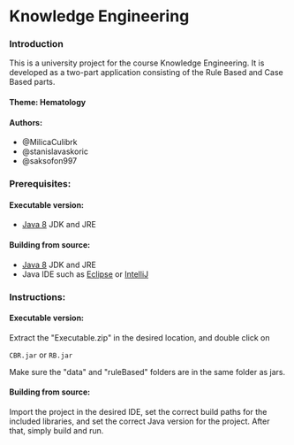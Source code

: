 # Knowledge Engineering

### Introduction
This is a university project for the course Knowledge Engineering.
It is developed as a two-part application consisting of the Rule Based and Case Based parts.

#### Theme: Hematology

#### Authors:
- @MilicaCulibrk
- @stanislavaskoric
- @saksofon997

### Prerequisites:

#### Executable version:

- [Java 8][java8] JDK and JRE

#### Building from source:

- [Java 8][java8] JDK and JRE
- Java IDE such as [Eclipse][eclipse] or [IntelliJ][intellij]

### Instructions:

#### Executable version:

Extract the "Executable.zip" in the desired location, and double click on

```CBR.jar```  or
```RB.jar```

Make sure the "data" and "ruleBased" folders are in the same folder as jars.

#### Building from source:

Import the project in the desired IDE, set the correct build paths for the included libraries, and set the correct Java version for the project.
After that, simply build and run.


[java8]: https://www.oracle.com/java/technologies/javase-jre8-downloads.html
[eclipse]: https://www.eclipse.org/ide/
[intellij]: https://www.jetbrains.com/idea/
